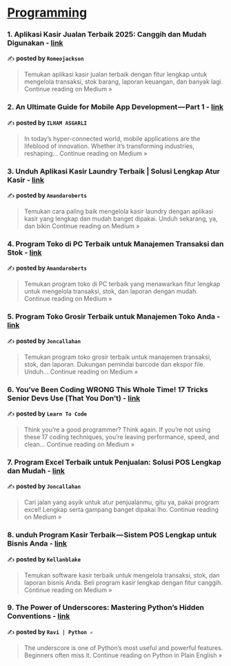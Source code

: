 
<h1><a href=https://medium.com/tag/programming/recommended target="_blank" rel="noopener noreferrer">Programming</a></h1>
<h3>1. Aplikasi Kasir Jualan Terbaik 2025: Canggih dan Mudah Digunakan - <a href="https://medium.com/@romeojackson/aplikasi-kasir-jualan-terbaik-2025-canggih-dan-mudah-digunakan-b9ee688f0759?source=rss------programming-5" target="_blank" rel="noopener noreferrer">link</a></h3>

✍️ **posted by `Romeojackson`**

<blockquote>Temukan aplikasi kasir jualan terbaik dengan fitur lengkap untuk mengelola transaksi, stok barang, laporan keuangan, dan banyak lagi.
Continue reading on Medium »</blockquote>

<h3>2. An Ultimate Guide for Mobile App Development — Part 1 - <a href="https://medium.com/@ilham-asgarli/an-ultimate-guide-for-mobile-app-development-part-1-65b999efa3ef?source=rss------programming-5" target="_blank" rel="noopener noreferrer">link</a></h3>

✍️ **posted by `ILHAM ASGARLI`**

<blockquote>In today’s hyper-connected world, mobile applications are the lifeblood of innovation. Whether it’s transforming industries, reshaping…
Continue reading on Medium »</blockquote>

<h3>3. Unduh Aplikasi Kasir Laundry Terbaik | Solusi Lengkap Atur Kasir - <a href="https://medium.com/@amandaroberts_60063/unduh-aplikasi-kasir-laundry-terbaik-solusi-lengkap-atur-kasir-812a1ec50fa2?source=rss------programming-5" target="_blank" rel="noopener noreferrer">link</a></h3>

✍️ **posted by `Amandaroberts`**

<blockquote>Temukan cara paling baik mengelola kasir laundry dengan aplikasi kasir yang lengkap dan mudah banget dipakai. Unduh sekarang, ya, dan bikin
Continue reading on Medium »</blockquote>

<h3>4. Program Toko di PC Terbaik untuk Manajemen Transaksi dan Stok - <a href="https://medium.com/@amandaroberts_60063/program-toko-di-pc-terbaik-untuk-manajemen-transaksi-dan-stok-1015f8d72a74?source=rss------programming-5" target="_blank" rel="noopener noreferrer">link</a></h3>

✍️ **posted by `Amandaroberts`**

<blockquote>Temukan program toko di PC terbaik yang menawarkan fitur lengkap untuk mengelola transaksi, stok, dan laporan dengan mudah.
Continue reading on Medium »</blockquote>

<h3>5. Program Toko Grosir Terbaik untuk Manajemen Toko Anda - <a href="https://medium.com/@joncallahan_50167/program-toko-grosir-terbaik-untuk-manajemen-toko-anda-43ef84e8d5a2?source=rss------programming-5" target="_blank" rel="noopener noreferrer">link</a></h3>

✍️ **posted by `Joncallahan`**

<blockquote>Temukan program toko grosir terbaik untuk manajemen transaksi, stok, dan laporan. Dukungan pemindai barcode dan ekspor file. Unduh…
Continue reading on Medium »</blockquote>

<h3>6.  You’ve Been Coding WRONG This Whole Time! 17 Tricks Senior Devs Use (That You Don’t) - <a href="https://medium.com/@learntocodetoday/youve-been-coding-wrong-this-whole-time-17-tricks-senior-devs-use-that-you-don-t-2a39c0f34413?source=rss------programming-5" target="_blank" rel="noopener noreferrer">link</a></h3>

✍️ **posted by `Learn To Code`**

<blockquote>Think you’re a good programmer? Think again. If you’re not using these 17 coding techniques, you’re leaving performance, speed, and clean…
Continue reading on Medium »</blockquote>

<h3>7. Program Excel Terbaik untuk Penjualan: Solusi POS Lengkap dan Mudah - <a href="https://medium.com/@joncallahan_50167/program-excel-terbaik-untuk-penjualan-solusi-pos-lengkap-dan-mudah-9200bf586073?source=rss------programming-5" target="_blank" rel="noopener noreferrer">link</a></h3>

✍️ **posted by `Joncallahan`**

<blockquote>Cari jalan yang asyik untuk atur penjualanmu, gitu ya, pakai program excel! Lengkap serta gampang banget dipakai lho.
Continue reading on Medium »</blockquote>

<h3>8. unduh Program Kasir Terbaik — Sistem POS Lengkap untuk Bisnis Anda - <a href="https://medium.com/@kellanblake/unduh-program-kasir-terbaik-sistem-pos-lengkap-untuk-bisnis-anda-c7ccbe697a13?source=rss------programming-5" target="_blank" rel="noopener noreferrer">link</a></h3>

✍️ **posted by `Kellanblake`**

<blockquote>Temukan software kasir terbaik untuk mengelola transaksi, stok, dan laporan bisnis Anda. Beli program kasir lengkap dengan fitur canggih.
Continue reading on Medium »</blockquote>

<h3>9. The Power of Underscores: Mastering Python’s Hidden Conventions - <a href="https://python.plainenglish.io/the-power-of-underscores-mastering-pythons-hidden-conventions-a93df06bde6f?source=rss------programming-5" target="_blank" rel="noopener noreferrer">link</a></h3>

✍️ **posted by `Ravi | Python ✍️`**

<blockquote>The underscore is one of Python’s most useful and powerful features. Beginners often miss it.
Continue reading on Python in Plain English »</blockquote>

